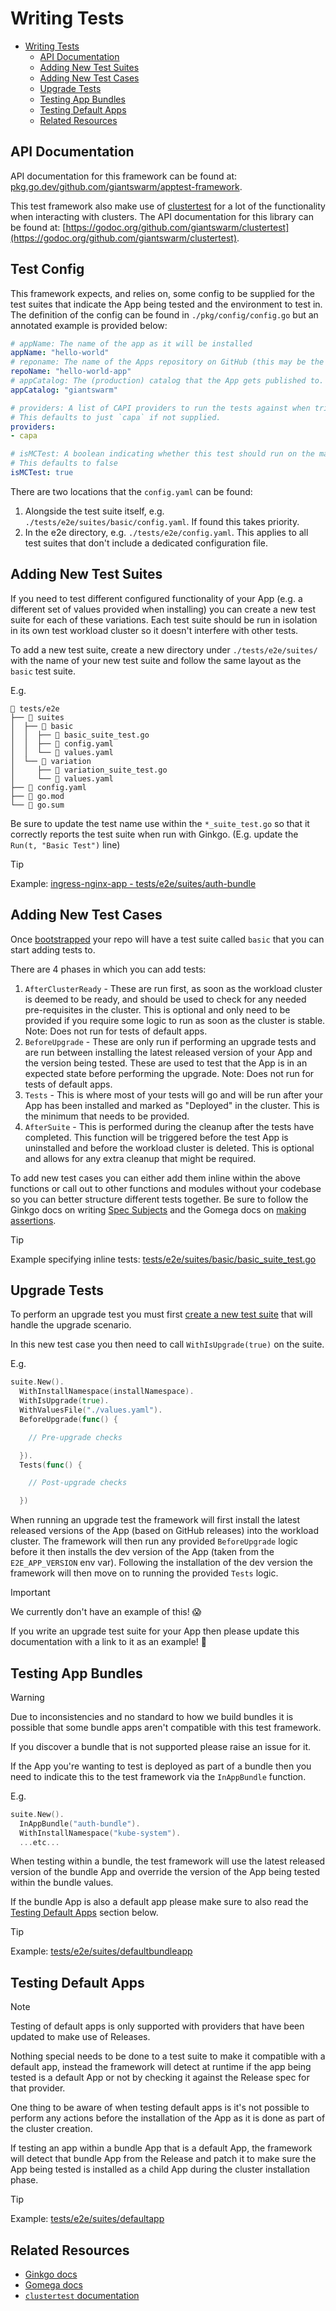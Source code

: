 # Writing Tests

- [Writing Tests](#writing-tests)
  - [API Documentation](#api-documentation)
  - [Adding New Test Suites](#adding-new-test-suites)
  - [Adding New Test Cases](#adding-new-test-cases)
  - [Upgrade Tests](#upgrade-tests)
  - [Testing App Bundles](#testing-app-bundles)
  - [Testing Default Apps](#testing-default-apps)
  - [Related Resources](#related-resources)

## API Documentation

API documentation for this framework can be found at: [pkg.go.dev/github.com/giantswarm/apptest-framework](https://pkg.go.dev/github.com/giantswarm/apptest-framework).

This test framework also make use of [clustertest](https://github.com/giantswarm/clustertest) for a lot of the functionality when interacting with clusters. The API documentation for this library can be found at: [https://godoc.org/github.com/giantswarm/clustertest](https://godoc.org/github.com/giantswarm/clustertest).

## Test Config

This framework expects, and relies on, some config to be supplied for the test suites that indicate the App being tested and the environment to test in.
The definition of the config can be found in `./pkg/config/config.go` but an annotated example is provided below:

```yaml
# appName: The name of the app as it will be installed
appName: "hello-world"
# reponame: The name of the Apps repository on GitHub (this may be the same as `appName`)
repoName: "hello-world-app"
# appCatalog: The (production) catalog that the App gets published to. This will also be used to determine the dev catalog.
appCatalog: "giantswarm"

# providers: A list of CAPI providers to run the tests against when triggered from a PR.
# This defaults to just `capa` if not supplied.
providers:
- capa

# isMCTest: A boolean indicating whether this test should run on the management cluster rather than creating a workload cluster for the tests.
# This defaults to false
isMCTest: true
```

There are two locations that the `config.yaml` can be found:

1. Alongside the test suite itself, e.g. `./tests/e2e/suites/basic/config.yaml`. If found this takes priority.
2. In the e2e directory, e.g. `./tests/e2e/config.yaml`. This applies to all test suites that don't include a dedicated configuration file.

## Adding New Test Suites

If you need to test different configured functionality of your App (e.g. a different set of values provided when installing) you can create a new test suite for each of these variations. Each test suite should be run in isolation in its own test workload cluster so it doesn't interfere with other tests.

To add a new test suite, create a new directory under `./tests/e2e/suites/` with the name of your new test suite and follow the same layout as the `basic` test suite.

E.g.

```plain
📂 tests/e2e
├── 📂 suites
│  ├── 📂 basic
│  │  ├── 📄 basic_suite_test.go
│  │  ├── 📄 config.yaml
│  │  └── 📄 values.yaml
│  └── 📂 variation
│     ├── 📄 variation_suite_test.go
│     └── 📄 values.yaml
├── 📄 config.yaml
├── 📄 go.mod
└── 📄 go.sum
```

Be sure to update the test name use within the `*_suite_test.go` so that it correctly reports the test suite when run with Ginkgo. (E.g. update the `Run(t, "Basic Test")` line)

> [!TIP]
> Example: [ingress-nginx-app - tests/e2e/suites/auth-bundle](https://github.com/giantswarm/ingress-nginx-app/tree/d3269ccf2e5d3cc044f9a4ea7c291c84806be75c/tests/e2e/suites/auth-bundle)

## Adding New Test Cases

Once [bootstrapped](https://github.com/giantswarm/apptest-framework#installation) your repo will have a test suite called `basic` that you can start adding tests to.

There are 4 phases in which you can add tests:

1. `AfterClusterReady` - These are run first, as soon as the workload cluster is deemed to be ready, and should be used to check for any needed pre-requisites in the cluster. This is optional and only need to be provided if you require some logic to run as soon as the cluster is stable. Note: Does not run for tests of default apps.
1. `BeforeUpgrade` - These are only run if performing an upgrade tests and are run between installing the latest released version of your App and the version being tested. These are used to test that the App is in an expected state before performing the upgrade. Note: Does not run for tests of default apps.
1. `Tests` - This is where most of your tests will go and will be run after your App has been installed and marked as "Deployed" in the cluster. This is the minimum that needs to be provided.
1. `AfterSuite` - This is performed during the cleanup after the tests have completed. This function will be triggered before the test App is uninstalled and before the workload cluster is deleted. This is optional and allows for any extra cleanup that might be required.

To add new test cases you can either add them inline within the above functions or call out to other functions and modules without your codebase so you can better structure different tests together. Be sure to follow the Ginkgo docs on writing [Spec Subjects](https://onsi.github.io/ginkgo/#spec-subjects-it) and the Gomega docs on [making assertions](https://onsi.github.io/gomega/#making-assertions).

> [!TIP]
> Example specifying inline tests: [tests/e2e/suites/basic/basic_suite_test.go](https://github.com/giantswarm/apptest-framework/blob/534f57426d183921e042e09cf6694ac2756d3862/tests/e2e/suites/basic/basic_suite_test.go#L80-L100)

## Upgrade Tests

To perform an upgrade test you must first [create a new test suite](#adding-new-test-suites) that will handle the upgrade scenario.

In this new test case you then need to call `WithIsUpgrade(true)` on the suite.

E.g.

```go
suite.New().
  WithInstallNamespace(installNamespace).
  WithIsUpgrade(true).
  WithValuesFile("./values.yaml").
  BeforeUpgrade(func() {

    // Pre-upgrade checks

  }).
  Tests(func() {

    // Post-upgrade checks

  })
```

When running an upgrade test the framework will first install the latest released versions of the App (based on GitHub releases) into the workload cluster. The framework will then run any provided `BeforeUpgrade` logic before it then installs the dev version of the App (taken from the `E2E_APP_VERSION` env var). Following the installation of the dev version the framework will then move on to running the provided `Tests` logic.

> [!IMPORTANT]
> We currently don't have an example of this! 😱
>
> If you write an upgrade test suite for your App then please update this documentation with a link to it as an example! 💙

## Testing App Bundles

> [!WARNING]
> Due to inconsistencies and no standard to how we build bundles it is possible that some bundle apps aren't compatible with this test framework.
>
> If you discover a bundle that is not supported please raise an issue for it.

If the App you're wanting to test is deployed as part of a bundle then you need to indicate this to the test framework via the `InAppBundle` function.

E.g.

```go
suite.New().
  InAppBundle("auth-bundle").
  WithInstallNamespace("kube-system").
  ...etc...
```

When testing within a bundle, the test framework will use the latest released version of the bundle App and override the version of the App being tested within the bundle values.

If the bundle App is also a default app please make sure to also read the [Testing Default Apps](#testing-default-apps) section below.

> [!TIP]
> Example: [tests/e2e/suites/defaultbundleapp](https://github.com/giantswarm/apptest-framework/blob/534f57426d183921e042e09cf6694ac2756d3862/tests/e2e/suites/defaultbundleapp/defaultbundleapp_suite_test.go)

## Testing Default Apps

> [!NOTE]
> Testing of default apps is only supported with providers that have been updated to make use of Releases.

Nothing special needs to be done to a test suite to make it compatible with a default app, instead the framework will detect at runtime if the app being tested is a default App or not by checking it against the Release spec for that provider.

One thing to be aware of when testing default apps is it's not possible to perform any actions before the installation of the App as it is done as part of the cluster creation.

If testing an app within a bundle App that is a default App, the framework will detect that bundle App from the Release and patch it to make sure the App being tested is installed as a child App during the cluster installation phase.

> [!TIP]
> Example: [tests/e2e/suites/defaultapp](https://github.com/giantswarm/apptest-framework/blob/534f57426d183921e042e09cf6694ac2756d3862/tests/e2e/suites/defaultapp/defaultapp_suite_test.go)

## Related Resources

- [Ginkgo docs](https://onsi.github.io/ginkgo/)
- [Gomega docs](https://onsi.github.io/gomega/)
- [`clustertest` documentation](https://pkg.go.dev/github.com/giantswarm/clustertest)
